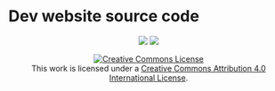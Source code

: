 # Dev website source code
<div align="center">
<p align="center">
        <img src="https://img.shields.io/badge/Version-0.5-blue.svg">    
        <img src="https://img.shields.io/badge/Build-unstable-red.svg">
</p>
<a rel="license" href="http://creativecommons.org/licenses/by/4.0/"><img alt="Creative Commons License"
					style="border-width:0" src="https://i.creativecommons.org/l/by/4.0/88x31.png" /></a><br />This
			work is licensed under a <a rel="license" href="http://creativecommons.org/licenses/by/4.0/">Creative
				Commons Attribution 4.0 International License</a>.
</div>
